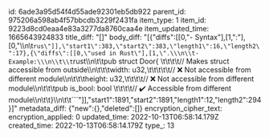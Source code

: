 id: 6ade3a95d54f4d55ade92301eb5db922
parent_id: 975206a598ab4f57bbcdb3229f2431fa
item_type: 1
item_id: 9223d8cd0eaa4e83a3277da8760caa4e
item_updated_time: 1665643924833
title_diff: "[]"
body_diff: "[{\"diffs\":[[0,\"- Syntax\"],[1,\":\"],[0,\"\\\n\\t```rus\"]],\"start1\":383,\"start2\":383,\"length1\":16,\"length2\":17},{\"diffs\":[[0,\"used in Rust\"],[1,\".\\\n\\t- Example:\\\n\\t\\t```rust\\\n\\t\\tpub struct Door{ \\t\\t\\t\\t// Makes struct accessible from outside\\\n\\t\\t\\twidth: u32,\\t\\t\\t\\t\\t// ❌ Not accessible from different module\\\n\\t\\t\\theight: u32,\\t\\t\\t\\t// ❌ Not accessible from different module\\\n\\t\\t\\tpub is_bool: bool \\t\\t\\t\\t// ✔️ Accessible from different module\\\n\\t\\t}\\\n\\t\\t```\"]],\"start1\":1891,\"start2\":1891,\"length1\":12,\"length2\":294}]"
metadata_diff: {"new":{},"deleted":[]}
encryption_cipher_text: 
encryption_applied: 0
updated_time: 2022-10-13T06:58:14.179Z
created_time: 2022-10-13T06:58:14.179Z
type_: 13